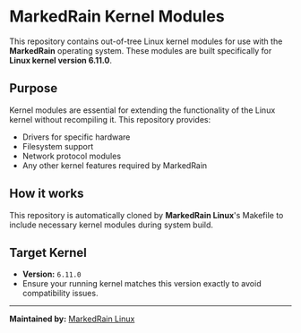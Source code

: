 # MarkedRain Kernel Modules

This repository contains out-of-tree Linux kernel modules for use with the **MarkedRain** operating system. These modules are built specifically for **Linux kernel version 6.11.0**.

## Purpose

Kernel modules are essential for extending the functionality of the Linux kernel without recompiling it. This repository provides:

- Drivers for specific hardware
- Filesystem support
- Network protocol modules
- Any other kernel features required by MarkedRain

## How it works

This repository is automatically cloned by **MarkedRain Linux**'s Makefile to include necessary kernel modules during system build.

## Target Kernel

- **Version:** `6.11.0`
- Ensure your running kernel matches this version exactly to avoid compatibility issues.

---

**Maintained by:** [MarkedRain Linux](https://github.com/MarkedRain)
